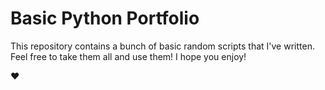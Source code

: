 # Basic Python Portfolio
This repository contains a bunch of basic random scripts that I've written. Feel free to take them all and use them! I hope you enjoy!

:heart:
